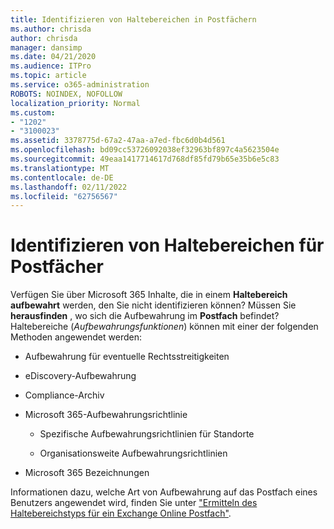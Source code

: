 ```yaml
---
title: Identifizieren von Haltebereichen in Postfächern
ms.author: chrisda
author: chrisda
manager: dansimp
ms.date: 04/21/2020
ms.audience: ITPro
ms.topic: article
ms.service: o365-administration
ROBOTS: NOINDEX, NOFOLLOW
localization_priority: Normal
ms.custom:
- "1202"
- "3100023"
ms.assetid: 3378775d-67a2-47aa-a7ed-fbc6d0b4d561
ms.openlocfilehash: bd09cc53726092038ef32963bf897c4a5623504e
ms.sourcegitcommit: 49eaa1417714617d768df85fd79b65e35b6e5c83
ms.translationtype: MT
ms.contentlocale: de-DE
ms.lasthandoff: 02/11/2022
ms.locfileid: "62756567"
---
```

# <a name="identify-holds-placed-on-mailboxes"></a>Identifizieren von Haltebereichen für Postfächer

Verfügen Sie über Microsoft 365 Inhalte, die in einem **Haltebereich** **aufbewahrt** werden, den Sie nicht identifizieren können? Müssen Sie **herausfinden** , wo sich die Aufbewahrung im **Postfach** befindet? Haltebereiche (*Aufbewahrungsfunktionen*) können mit einer der folgenden Methoden angewendet werden:
  
- Aufbewahrung für eventuelle Rechtsstreitigkeiten

- eDiscovery-Aufbewahrung

- Compliance-Archiv

- Microsoft 365-Aufbewahrungsrichtlinie 

  - Spezifische Aufbewahrungsrichtlinien für Standorte

  - Organisationsweite Aufbewahrungsrichtlinien

- Microsoft 365 Bezeichnungen

Informationen dazu, welche Art von Aufbewahrung auf das Postfach eines Benutzers angewendet wird, finden Sie unter ["Ermitteln des Haltebereichstyps für ein Exchange Online Postfach"](https://docs.microsoft.com/microsoft-365/compliance/identify-a-hold-on-an-exchange-online-mailbox).
